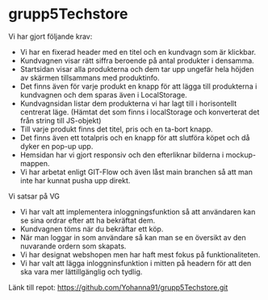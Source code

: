 ﻿# grupp5Techstore
 
 Vi har gjort följande krav:
 
 * Vi har en fixerad header med en titel och en kundvagn som är klickbar.
 * Kundvagnen visar rätt siffra beroende på antal produkter i densamma.
 * Startsidan visar alla produkterna och dem tar upp ungefär hela höjden av skärmen tillsammans med produktinfo.
 * Det finns även för varje produkt en knapp för att lägga till produkterna i kundvagnen och dem sparas även i LocalStorage.
 * Kundvagnsidan listar dem produkterna vi har lagt till i horisontellt centrerat läge.
 (Hämtat det som finns i localStorage och konverterat det från string till JS-objekt)
 * Till varje produkt finns det titel, pris och en ta-bort knapp.
 * Det finns även ett totalpris och en knapp för att slutföra köpet och då dyker en pop-up upp.
 * Hemsidan har vi gjort responsiv och den efterliknar bilderna i mockup-mappen.
 * Vi har arbetat enligt GIT-Flow och även låst main branchen så att man inte har kunnat pusha upp direkt.
 
 Vi satsar på VG

 * Vi har valt att implementera inloggningsfunktion så att användaren kan se sina ordrar efter att ha bekräftat dem.
 * Kundvagnen töms när du bekräftar ett köp.
 * När man loggar in som användare så kan man se en översikt av den nuvarande ordern som skapats.
 * Vi har designat webshopen men har haft mest fokus på funktionaliteten.
 * Vi har valt att lägga inloggninsfunktion i mitten på headern för att den ska vara mer lättillgänglig och tydlig.
 
 
 
 Länk till repot: https://github.com/Yohanna91/grupp5Techstore.git
